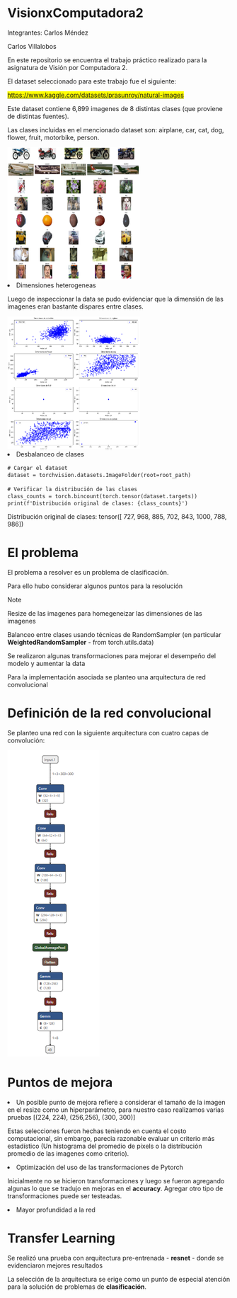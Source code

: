 # VisionxComputadora2

Integrantes:
Carlos Méndez

Carlos Villalobos

En este repositorio se encuentra el trabajo práctico realizado para la asignatura de Visión por Computadora 2.

El dataset seleccionado para este trabajo fue el siguiente:

<mark> https://www.kaggle.com/datasets/prasunroy/natural-images </mark>

Este dataset contiene 6,899 imagenes de 8 distintas clases (que proviene de distintas fuentes). 

Las clases incluidas en el mencionado dataset son: airplane, car, cat, dog, flower, fruit, motorbike, person.


<img src=/images/muestra_imagenes.png alt="Muestra" width="300" height="300">
<li> Dimensiones heterogeneas</li> 

Luego de inspeccionar la data se pudo evidenciar que la dimensión de las imagenes eran bastante dispares entre clases.

<img src=/images/scatterplot_dimensiones.png alt="Scatter Dimensiones" width="300" height="300">

<li> Desbalanceo de clases</li> 

```
# Cargar el dataset
dataset = torchvision.datasets.ImageFolder(root=root_path)

# Verificar la distribución de las clases
class_counts = torch.bincount(torch.tensor(dataset.targets))
print(f'Distribución original de clases: {class_counts}')

```

Distribución original de clases: tensor([ 727,  968,  885,  702,  843, 1000,  788,  986])

<h1> El problema </h1>

El problema a resolver es un problema de clasificación. 

Para ello hubo considerar algunos puntos para la resolución


> [!NOTE]
> Resize de las imagenes para homegeneizar las dimensiones de las imagenes
> 
> Balanceo entre clases usando técnicas de RandomSampler (en particular **WeightedRandomSampler** - from torch.utils.data)
>
> Se realizaron algunas transformaciones para mejorar el desempeño del modelo y aumentar la data

Para la implementación asociada se planteo una arquitectura de red convolucional

<h1>Definición de la red convolucional</h1>

Se planteo una red con la siguiente arquitectura con cuatro capas de convolución:

<img src=/images/arquitectura.png alt="Muestra" width="208" height="692">

<h1> Puntos de mejora </h1>

<li> Un posible punto de mejora refiere a considerar el tamaño de la imagen en el resize como un hiperparámetro, para nuestro caso realizamos varias pruebas [(224, 224), (256,256), (300, 300)]   </li>


Estas selecciones fueron hechas teniendo en cuenta el costo computacional, sin embargo, parecia razonable evaluar un criterio más estadístico (Un histograma del promedio de pixels o la distribución promedio de las imagenes como criterio).

<li> Optimización del uso de las transformaciones de Pytorch</li>


Inicialmente no se hicieron transformaciones y luego se fueron agregando algunas lo que se tradujo en mejoras en el **accuracy**.  Agregar otro tipo de transformaciones puede ser testeadas.

<li> Mayor profundidad a la red </li>


<h1> Transfer Learning </h1>

Se realizó una prueba con arquitectura pre-entrenada - **resnet** - donde se evidenciaron mejores resultados

La selección de la arquitectura se erige como un punto de especial atención para la solución de problemas de **clasificación**.









